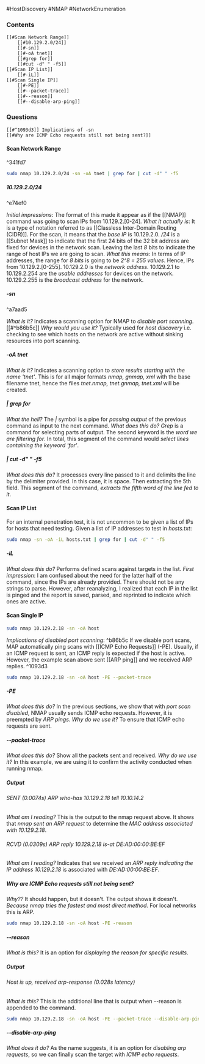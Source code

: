 #HostDiscovery #NMAP #NetworkEnumeration 

### Contents
	[[#Scan Network Range]]
		[[#10.129.2.0/24]]
		[[#-sn]]
		[[#-oA tnet]]
		[[#grep for]]
		[[#cut -d" " -f5]]
	[[#Scan IP List]]
		[[#-iL]]
	[[#Scan Single IP]]
		[[#-PE]]
		[[#--packet-trace]]
		[[#--reason]]
		[[#--disable-arp-ping]]
### Questions
	[[#^1093d3]] Implications of -sn
	[[#Why are ICMP Echo requests still not being sent?]]

#### Scan Network Range 
^341fd7
``` bash
sudo nmap 10.129.2.0/24 -sn -oA tnet | grep for | cut -d" " -f5
```
##### 10.129.2.0/24

^e74ef0

*Initial impressions*:
	The format of this made it appear as if the [[NMAP]] command was going to scan IPs from 10.129.2.[0-24]. 
*What it actually is*:
	It is a type of notation referred to as [[Classless Inter-Domain Routing (CIDR)]]. For the scan, it means that the *base IP* is 10.129.2.0. */24* is a [[Subnet Mask]] to indicate that the first 24 bits of the 32 bit address are fixed for devices in the network scan. Leaving the last *8* bits to indicate the range of host IPs we are going to scan. 
*What this means*:
	In terms of IP addresses, the range for *8 bits* is going to be *2^8 = 255 values*. Hence, IPs from 10.129.2.[0-255]. 10.129.2.0 is the *network address*. 10.129.2.1 to 10.129.2.254 are the *usable addresses* for devices on the network. 10.129.2.255 is the *broadcast address* for the network. 
##### -sn

^a7aad5

*What is it?*
	Indicates a scanning option for NMAP to *disable port scanning*. [[#^b86b5c]]
*Why would you use it?*
	Typically used for *host discovery* i.e. checking to see which hosts on the network are active without sinking resources into port scanning.
##### -oA tnet
*What is it?*
	Indicates a scanning option to *store results starting with the name 'tnet'*. This is for all major formats *nmap, gnmap, xml* with the base filename tnet, hence the files *tnet.nmap, tnet.gnmap, tnet.xml* will be created. 
##### | grep for 
*What the hell?*
	The *|* symbol is a pipe for *passing output* of the previous command as input to the next command. 
*What does this do?*
	*Grep* is a command for selecting parts of output. The second keyword is the *word we are filtering for*. In total, this segment of the command would *select lines containing the keyword 'for'*. 
##### | cut -d" " -f5
*What does this do?*
	It processes every line passed to it and delimits the line by the delimiter provided. In this case, it is space. Then extracting the 5th field. This segment of the command, *extracts the fifth word of the line fed to it*. 
#### Scan IP List
For an internal penetration test, it is not uncommon to be given a list of IPs for hosts that need testing. Given a list of IP addresses to test in *hosts.txt*:
``` bash
sudo nmap -sn -oA -iL hosts.txt | grep for | cut -d" " -f5
```
##### -iL
*What does this do?*
	Performs defined scans against targets in the list.
*First impression*:
	I am confused about the need for the latter half of the command, since the IPs are already provided. There should not be any strings to parse. However, after reanalyzing, I realized that each IP in the list is pinged and the report is saved, parsed, and reprinted to indicate which ones are active.
#### Scan Single IP
``` bash
sudo nmap 10.129.2.18 -sn -oA host
```
*Implications of disabled port scanning*: ^b86b5c
	If we disable port scans, MAP automatically ping scans with [[ICMP Echo Requests]] (-PE). Usually, if an ICMP request is sent, an ICMP reply is expected if the host is active. However, the example scan above sent [[ARP ping]] and we received ARP replies.  ^1093d3
``` bash
sudo nmap 10.129.2.18 -sn -oA host -PE --packet-trace
```
##### -PE
*What does this do?*
	In the previous sections, we show that with *port scan disabled*, NMAP usually sends ICMP echo requests. However, it is preempted by *ARP pings*. 
*Why do we use it?*
	To ensure that ICMP echo requests are sent.
##### --packet-trace
*What does this do?*
	Show all the packets sent and received. 
*Why do we use it?*
	In this example, we are using it to confirm the activity conducted when running nmap. 
##### Output
###### SENT (0.0074s) ARP who-has 10.129.2.18 tell 10.10.14.2
*What am I reading?*
	This is the output to the nmap request above. It shows that *nmap sent an ARP request* to determine the *MAC address associated with 10.129.2.18*. 
###### RCVD (0.0309s) ARP reply 10.129.2.18 is-at DE:AD:00:00:BE:EF
*What am I reading?*
	Indicates that we received an *ARP reply indicating the IP address 10.129.2.18* is associated with *DE:AD:00:00:BE:EF*.

##### Why are ICMP Echo requests still not being sent?
*Why??*
	It should happen, but it doesn't. The output shows it doesn't. *Because nmap tries the fastest and most direct method*. For local networks this is ARP. 
``` bash
sudo nmap 10.129.2.18 -sn -oA host -PE -reason
```
##### --reason
*What is this?*
	It is an option for *displaying the reason for specific results*.
##### Output
###### Host is up, received arp-response (0.028s latency)
*What is this?*
	This is the additional line that is output when --reason is appended to the command.
``` bash
sudo nmap 10.129.2.18 -sn -oA host -PE --packet-trace --disable-arp-ping
```
##### --disable-arp-ping
*What does it do?*
	As the name suggests, it is an option for *disabling arp requests*, so we can finally scan the target with *ICMP echo requests*.